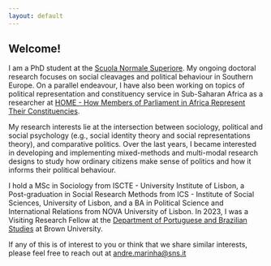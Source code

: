 ```yaml
---
layout: default
---
```


## Welcome!

I am a PhD student at the [Scuola Normale Superiore](https://www.sns.it/it/persona/andre-queiroz-candido-de-carvalho-marinha). My ongoing doctoral research focuses on social cleavages and political behaviour in Southern Europe. On a parallel endeavour, I have also been working on topics of political representation and constituency service in Sub-Saharan Africa as a researcher at [HOME - How Members of Parliament in Africa Represent Their Constituencies](https://project-home.pt/).

My research interests lie at the intersection between sociology, political and social psychology (e.g., social identity theory and social representations theory), and comparative politics. Over the last years, I became interested in developing and implementing mixed-methods and multi-modal research designs to study how ordinary citizens make sense of politics and how it informs their political behaviour.

I hold a MSc in Sociology from ISCTE - University Institute of Lisbon, a Post-graduation in Social Research Methods from ICS - Institute of Social Sciences, University of Lisbon, and a BA in Political Science and International Relations from NOVA University of Lisbon. In 2023, I was a Visiting Research Fellow at the [Department of Portuguese and Brazilian Studies](https://portuguese-brazilian.brown.edu/) at Brown University.

If any of this is of interest to you or think that we share similar interests, please feel free to reach out at [andre.marinha@sns.it](mailto:andre.marinha@sns.it)